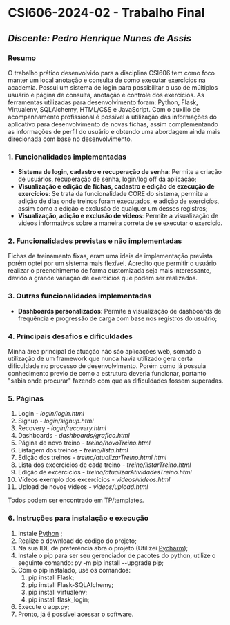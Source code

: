 # **CSI606-2024-02 - Trabalho Final**

## *Discente: Pedro Henrique Nunes de Assis*

<!-- Descrever um resumo sobre o trabalho. -->

### Resumo
  O trabalho prático desenvolvido para a disciplina CSI606 tem como foco manter um local anotação e consulta de como executar exercícios na academia. Possui um sistema de login para possíbilitar o uso de múltiplos
  usuário e página de consulta, anotação e controle dos exercícios. As ferramentas utilizadas para desenvolvimento foram: Python, Flask, Virtualenv, SQLAlchemy, HTML/CSS e JavaScript. Com o auxilio de acompanhamento profissional é possível a utilização das informações do aplicativo para desenvolvimento de novas fichas, assim complementando as informações de perfil do usuário e obtendo uma abordagem ainda mais direcionada com base no desenvolvimento. 

### 1. Funcionalidades implementadas
  - **Sistema de login, cadastro e recuperação de senha**:  Permite a criação de usuários, recuperação de senha, login/log off da aplicação;
  - **Visualização e edição de fichas, cadastro e edição de execução de exercícios**: Se trata da funcionalidade CORE do sistema, permite a adição de dias onde treinos foram executados, e adição de exercicíos, assim como a edição e exclusão de qualquer um desses registros;
  - **Visualização, adição e exclusão de vídeos**: Permite a visualização de vídeos informativos sobre a maneira correta de se executar o exercicío.
<!-- Apresentar restrições de funcionalidades e de escopo. -->
### 2. Funcionalidades previstas e não implementadas

  Fichas de treinamento fixas, eram uma ideia de implementação prevista porém optei por um sistema mais flexível. Acredito que permitir o usuário realizar o preenchimento de forma customizada seja mais interessante, devido a grande variação de exercicíos que podem ser realizados.
  
### 3. Outras funcionalidades implementadas
  - **Dashboards personalizados**: Permite a visualização de dashboards de frequência e progressão de carga com base nos registros do usuário;

### 4. Principais desafios e dificuldades

Minha área principal de atuação não são aplicações web, somado a utilização de um framework que nunca havia utilizado gera certa dificuldade no processo de desenvolvimento. Porém como já possuia conhecimento previo de como a estrutura deveria funcionar, portanto "sabia onde procurar" fazendo com que as dificuldades fossem superadas. 

### 5. Páginas
1. Login - *login/login.html*
1. Signup - *login/signup.html*
1. Recovery - *login/recovery.html*
1. Dashboards - *dashboards/grafico.html*
1. Página de novo treino - *treino/novoTreino.html*
1. Listagem dos treinos - *treino/lista.html*
1. Edição dos treinos - *treino/atualizarTreino.html.html*
1. Lista dos excercícios de cada treino - *treino/listarTreino.html*
1. Edição de excercícios - *treino/atualizarAtividadesTreino.html*
1. Vídeos exemplo dos excercícios - *videos/videos.html*
1. Upload de novos vídeos - *videos/upload.html*

Todos podem ser encontrado em TP/templates.

### 6. Instruções para instalação e execução
1. Instale [Python](https://www.python.org/downloads/) ;
1. Realize o download do código do projeto; 
1. Na sua IDE de preferência abra o projeto (Utilizei [Pycharm](https://www.jetbrains.com/pycharm/));
1. Instale o pip para ser seu gerenciador de pacotes do python, utilize o seguinte comando: py -m pip install --upgrade pip;
1. Com o pip instalado, use os comandos:
    1. pip install Flask;
    1. pip install Flask-SQLAlchemy;
    1. pip install virtualenv;
    1. pip install flask_login;
1. Execute o app.py;
1. Pronto, já é possível acessar o software.
<!-- Descrever o que deve ser feito para instalar (ou baixar) a aplicação, o que precisa ser configurando (parâmetros, banco de dados e afins) e como executá-la. -->    

 
